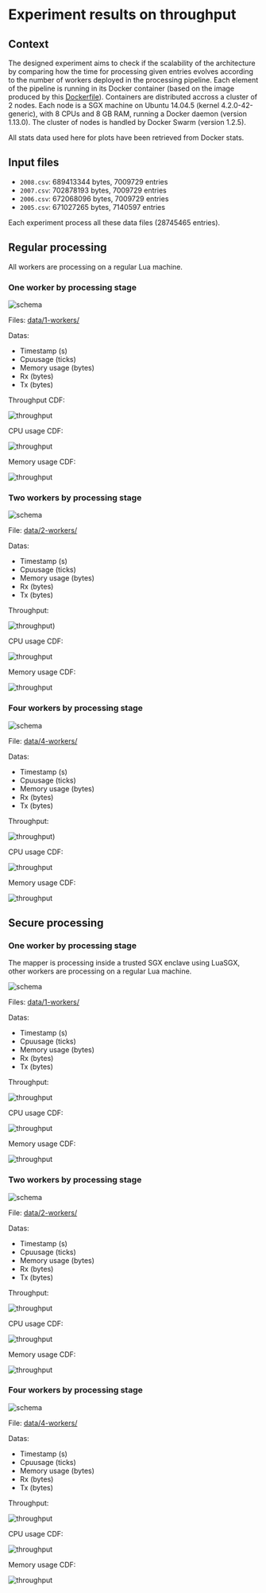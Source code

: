 # Experiment results on throughput


## Context

The designed experiment aims to check if the scalability of the architecture by comparing how the time for processing given entries evolves according to the number of workers deployed in the processing pipeline.
Each element of the pipeline is running in its Docker container (based on the image produced by this [Dockerfile](../../../docker-image/Dockerfile)).
Containers are distributed accross a cluster of 2 nodes.
Each node is a SGX machine on Ubuntu 14.04.5 (kernel 4.2.0-42-generic), with 8 CPUs and 8 GB RAM, running a Docker daemon (version 1.13.0).
The cluster of nodes is handled by Docker Swarm (version 1.2.5).

All stats data used here for plots have been retrieved from Docker stats.


## Input files

* `2008.csv`: 689413344 bytes, 7009729 entries
* `2007.csv`: 702878193 bytes, 7009729 entries
* `2006.csv`: 672068096 bytes, 7009729 entries
* `2005.csv`: 671027265 bytes, 7140597 entries

Each experiment process all these data files (28745465 entries).


## Regular processing

All workers are processing on a regular Lua machine.

### One worker by processing stage

![schema](../images/4_data_1_worker_by_type.png)

Files: [data/1-workers/](data/1-workers/)

Datas:
* Timestamp (s)
* Cpuusage (ticks)
* Memory usage (bytes)
* Rx (bytes)
* Tx (bytes)

Throughput CDF:

![throughput](outputs/tput_upload_1-workers.png)

CPU usage CDF:

![throughput](outputs/cpu_usage_1-workers.png)

Memory usage CDF:

![throughput](outputs/memory_usage_1-workers.png)


### Two workers by processing stage

![schema](../images/4_data_2_workers_by_type.png)

File: [data/2-workers/](data/2-workers/)

Datas:
* Timestamp (s)
* Cpuusage (ticks)
* Memory usage (bytes)
* Rx (bytes)
* Tx (bytes)

Throughput:

![throughput](outputs/tput_upload_2-workers.png))

CPU usage CDF:

![throughput](outputs/cpu_usage_2-workers.png)

Memory usage CDF:

![throughput](outputs/memory_usage_2-workers.png)


### Four workers by processing stage

![schema](../images/4_data_4_workers_by_type.png)

File: [data/4-workers/](data/4-workers/)

Datas:
* Timestamp (s)
* Cpuusage (ticks)
* Memory usage (bytes)
* Rx (bytes)
* Tx (bytes)

Throughput:

![throughput](outputs/tput_upload_4-workers.png))

CPU usage CDF:

![throughput](outputs/cpu_usage_4-workers.png)

Memory usage CDF:

![throughput](outputs/memory_usage_4-workers.png)



## Secure processing

### One worker by processing stage

The mapper is processing inside a trusted SGX enclave using LuaSGX, other workers are processing on a regular Lua machine.

![schema](../images/4_data_1_worker_by_type_sgxmapper.png)

Files: [data/1-workers/](data/1-workers/)

Datas:
* Timestamp (s)
* Cpuusage (ticks)
* Memory usage (bytes)
* Rx (bytes)
* Tx (bytes)

Throughput:

![throughput](outputs/tput_upload_1-workers-sgx.png)

CPU usage CDF:

![throughput](outputs/cpu_usage_1-workers-sgx.png)

Memory usage CDF:

![throughput](outputs/memory_usage_1-workers-sgx.png)


### Two workers by processing stage

![schema](../images/4_data_2_workers_by_type_sgxmapper.png)

File: [data/2-workers/](data/2-workers/)

Datas:
* Timestamp (s)
* Cpuusage (ticks)
* Memory usage (bytes)
* Rx (bytes)
* Tx (bytes)

Throughput:

![throughput](outputs/tput_upload_2-workers-sgx.png)

CPU usage CDF:

![throughput](outputs/cpu_usage_2-workers-sgx.png)

Memory usage CDF:

![throughput](outputs/memory_usage_2-workers-sgx.png)


### Four workers by processing stage

![schema](../images/4_data_4_workers_by_type_sgxmapper.png)

File: [data/4-workers/](data/4-workers/)

Datas:
* Timestamp (s)
* Cpuusage (ticks)
* Memory usage (bytes)
* Rx (bytes)
* Tx (bytes)

Throughput:

![throughput](outputs/tput_upload_4-workers-sgx.png)

CPU usage CDF:

![throughput](outputs/cpu_usage_4-workers-sgx.png)

Memory usage CDF:

![throughput](outputs/memory_usage_4-workers-sgx.png)
